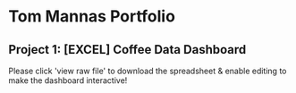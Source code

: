 # Tom Mannas Portfolio

## Project 1: [EXCEL] Coffee Data Dashboard
Please click 'view raw file' to download the spreadsheet & enable editing to make the dashboard interactive!

